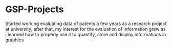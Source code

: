 # GSP-Projects
Started working evaluating data of patents  a few years as a research project at university, after that, my interest for the evaluation of information grew as i learned how to properly use it to quantify, store and display informations in graphics
